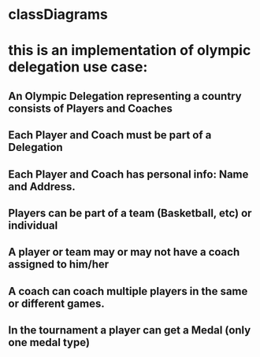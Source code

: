 # classDiagrams
# this is an implementation of olympic delegation use case:
## An Olympic Delegation representing a country consists of Players and Coaches
## Each Player and Coach must be part of a Delegation
## Each Player and Coach has personal info: Name and Address.
## Players can be part of a team (Basketball, etc) or individual
## A player or team may or may not have a coach assigned to him/her
## A coach can coach multiple players in the same or different games.
## In the tournament a player can get a Medal (only one medal type)
